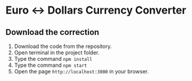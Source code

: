 # Euro <-> Dollars Currency Converter

## Download the correction
1. Download the code from the repository. 
2. Open terminal in the project folder. 
3. Type the command `npm install`
4. Type the command `npm start`
5. Open the page `http://localhost:3000` in your browser. 
